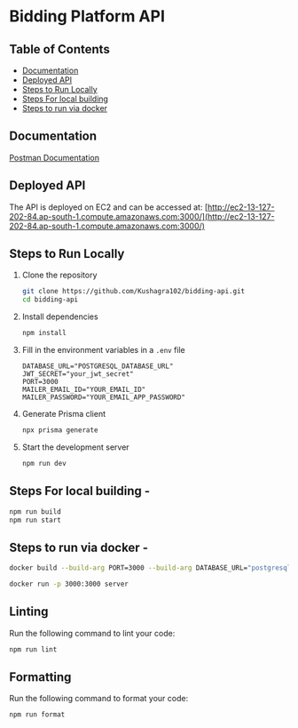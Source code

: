 # Bidding Platform API

## Table of Contents

- [Documentation](#documentation)
- [Deployed API](#deployed-api)
- [Steps to Run Locally](#steps-to-run-locally)
- [Steps For local building](#steps-for-local-building)
- [Steps to run via docker](#running-with-docker)
  
## Documentation
[Postman Documentation](https://documenter.getpostman.com/view/28036992/2sA3QwapCo)

## Deployed API
The API is deployed on EC2 and can be accessed at: [http://ec2-13-127-202-84.ap-south-1.compute.amazonaws.com:3000/](http://ec2-13-127-202-84.ap-south-1.compute.amazonaws.com:3000/)

## Steps to Run Locally

1. Clone the repository
    ```bash
    git clone https://github.com/Kushagra102/bidding-api.git
    cd bidding-api
    ```

2. Install dependencies
    ```bash
    npm install
    ```

3. Fill in the environment variables in a `.env` file
    ```env
    DATABASE_URL="POSTGRESQL_DATABASE_URL"
    JWT_SECRET="your_jwt_secret"
    PORT=3000
    MAILER_EMAIL_ID="YOUR_EMAIL_ID"
    MAILER_PASSWORD="YOUR_EMAIL_APP_PASSWORD"
    ```

4. Generate Prisma client
    ```bash
    npx prisma generate
    ```

5. Start the development server
    ```bash
    npm run dev
    ```


## Steps For local building - 
```bash
npm run build
npm run start
````

## Steps to run via docker - 
```bash
docker build --build-arg PORT=3000 --build-arg DATABASE_URL="postgresql://postgres:password@localhost:5432/db?schema=public" --build-arg JWT_SECRET="your_jwt_secret" --build-arg MAILER_EMAIL_ID="YOUR_EMAIL_ID" --build-arg MAILER_PASSWORD="YOUR_EMAIL_APP_PASSWORD" -t server .
```
```bash
docker run -p 3000:3000 server
```

## Linting
Run the following command to lint your code:
```bash
npm run lint
```

## Formatting
Run the following command to format your code:
```bash
npm run format
```
